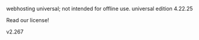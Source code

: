 webhosting universal; not intended for offline use.
universal edition
4.22.25

Read our license!

v2.267